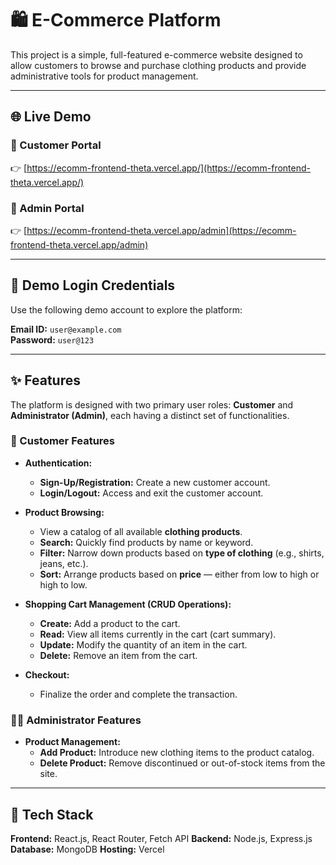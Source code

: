 # 🛍️ E-Commerce Platform

This project is a simple, full-featured e-commerce website designed to allow customers to browse and purchase clothing products and provide administrative tools for product management.

---

## 🌐 Live Demo

### 🛒 Customer Portal  
👉 [https://ecomm-frontend-theta.vercel.app/](https://ecomm-frontend-theta.vercel.app/)

### 🔧 Admin Portal  
👉 [https://ecomm-frontend-theta.vercel.app/admin](https://ecomm-frontend-theta.vercel.app/admin)

---

## 🔑 Demo Login Credentials

Use the following demo account to explore the platform:

**Email ID:** `user@example.com`  
**Password:** `user@123`

---

## ✨ Features

The platform is designed with two primary user roles: **Customer** and **Administrator (Admin)**, each having a distinct set of functionalities.

### 🧍 Customer Features

* **Authentication:**
  * **Sign-Up/Registration:** Create a new customer account.
  * **Login/Logout:** Access and exit the customer account.

* **Product Browsing:**
  * View a catalog of all available **clothing products**.
  * **Search:** Quickly find products by name or keyword.
  * **Filter:** Narrow down products based on **type of clothing** (e.g., shirts, jeans, etc.).
  * **Sort:** Arrange products based on **price** — either from low to high or high to low.

* **Shopping Cart Management (CRUD Operations):**
  * **Create:** Add a product to the cart.
  * **Read:** View all items currently in the cart (cart summary).
  * **Update:** Modify the quantity of an item in the cart.
  * **Delete:** Remove an item from the cart.

* **Checkout:**
  * Finalize the order and complete the transaction.


### 🧑‍💼 Administrator Features

* **Product Management:**
  * **Add Product:** Introduce new clothing items to the product catalog.
  * **Delete Product:** Remove discontinued or out-of-stock items from the site.

---

## 🧠 Tech Stack

**Frontend:** React.js, React Router, Fetch API
**Backend:** Node.js, Express.js  
**Database:** MongoDB
**Hosting:** Vercel